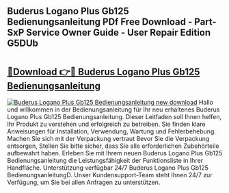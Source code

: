 ## Buderus Logano Plus Gb125 Bedienungsanleitung PDf Free Download - Part-SxP Service Owner Guide - User Repair Edition G5DUb

# <h2><a href="http://df4bbv5.blite.top/?on=Buderus+Logano+Plus+Gb125+Bedienungsanleitung">🔗Download 👉🔴 Buderus Logano Plus Gb125 Bedienungsanleitung</a></h2>

[![Buderus Logano Plus Gb125 Bedienungsanleitung new download](https://i.imgur.com/lujVjoI.png)](http://df4bbv5.blite.top/?on=Buderus+Logano+Plus+Gb125+Bedienungsanleitung)
Hallo und willkommen in der Bedienungsanleitung für Ihr neu erhaltenes Buderus Logano Plus Gb125 Bedienungsanleitung. Dieser Leitfaden soll Ihnen helfen, Ihr Produkt zu verstehen und erfolgreich zu betreiben. Sie finden klare Anweisungen für Installation, Verwendung, Wartung und Fehlerbehebung. Machen Sie sich mit der Verpackung vertraut Bevor Sie die Verpackung entsorgen, Stellen Sie bitte sicher, dass Sie alle erforderlichen Zubehörteile aufbewahrt haben. Erleben Sie mit Ihrem neuen Buderus Logano Plus Gb125 Bedienungsanleitung die Leistungsfähigkeit der Funktionsliste in Ihrer Handfläche. Unterstützung verfügbar 24/7 Buderus Logano Plus Gb125 BedienungsanleitungD. Unser Kundensupport-Team steht Ihnen 24/7 zur Verfügung, um Sie bei allen Anfragen zu unterstützen.
